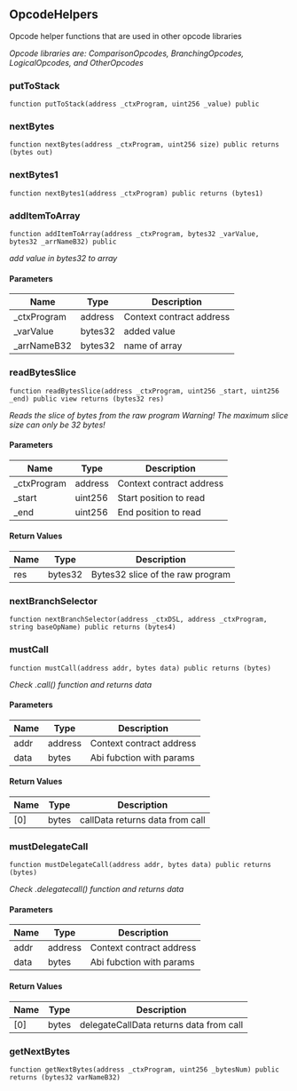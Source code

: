 ## OpcodeHelpers

Opcode helper functions that are used in other opcode libraries

_Opcode libraries are: ComparisonOpcodes, BranchingOpcodes, LogicalOpcodes, and OtherOpcodes_

### putToStack

```solidity
function putToStack(address _ctxProgram, uint256 _value) public
```

### nextBytes

```solidity
function nextBytes(address _ctxProgram, uint256 size) public returns (bytes out)
```

### nextBytes1

```solidity
function nextBytes1(address _ctxProgram) public returns (bytes1)
```

### addItemToArray

```solidity
function addItemToArray(address _ctxProgram, bytes32 _varValue, bytes32 _arrNameB32) public
```

_add value in bytes32 to array_

#### Parameters

| Name | Type | Description |
| ---- | ---- | ----------- |
| _ctxProgram | address | Context contract address |
| _varValue | bytes32 | added value |
| _arrNameB32 | bytes32 | name of array |

### readBytesSlice

```solidity
function readBytesSlice(address _ctxProgram, uint256 _start, uint256 _end) public view returns (bytes32 res)
```

_Reads the slice of bytes from the raw program
Warning! The maximum slice size can only be 32 bytes!_

#### Parameters

| Name | Type | Description |
| ---- | ---- | ----------- |
| _ctxProgram | address | Context contract address |
| _start | uint256 | Start position to read |
| _end | uint256 | End position to read |

#### Return Values

| Name | Type | Description |
| ---- | ---- | ----------- |
| res | bytes32 | Bytes32 slice of the raw program |

### nextBranchSelector

```solidity
function nextBranchSelector(address _ctxDSL, address _ctxProgram, string baseOpName) public returns (bytes4)
```

### mustCall

```solidity
function mustCall(address addr, bytes data) public returns (bytes)
```

_Check .call() function and returns data_

#### Parameters

| Name | Type | Description |
| ---- | ---- | ----------- |
| addr | address | Context contract address |
| data | bytes | Abi fubction with params |

#### Return Values

| Name | Type | Description |
| ---- | ---- | ----------- |
| [0] | bytes | callData returns data from call |

### mustDelegateCall

```solidity
function mustDelegateCall(address addr, bytes data) public returns (bytes)
```

_Check .delegatecall() function and returns data_

#### Parameters

| Name | Type | Description |
| ---- | ---- | ----------- |
| addr | address | Context contract address |
| data | bytes | Abi fubction with params |

#### Return Values

| Name | Type | Description |
| ---- | ---- | ----------- |
| [0] | bytes | delegateCallData returns data from call |

### getNextBytes

```solidity
function getNextBytes(address _ctxProgram, uint256 _bytesNum) public returns (bytes32 varNameB32)
```


